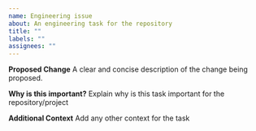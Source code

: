 ```yaml
---
name: Engineering issue
about: An engineering task for the repository
title: ""
labels: ""
assignees: ""
---
```


**Proposed Change**
A clear and concise description of the change being proposed.

**Why is this important?**
Explain why is this task important for the repository/project

**Additional Context**
Add any other context for the task
